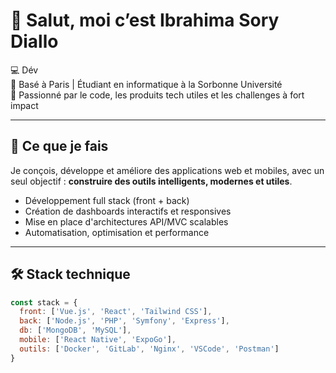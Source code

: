 # 👋 Salut, moi c’est Ibrahima Sory Diallo

💻 Dév  
📍 Basé à Paris | Étudiant en informatique à la Sorbonne Université  
🚀 Passionné par le code, les produits tech utiles et les challenges à fort impact

---

## 🧠 Ce que je fais

Je conçois, développe et améliore des applications web et mobiles, avec un seul objectif : **construire des outils intelligents, modernes et utiles**.

- Développement full stack (front + back)
- Création de dashboards interactifs et responsives
- Mise en place d'architectures API/MVC scalables
- Automatisation, optimisation et performance

---

## 🛠️ Stack technique

```js
const stack = {
  front: ['Vue.js', 'React', 'Tailwind CSS'],
  back: ['Node.js', 'PHP', 'Symfony', 'Express'],
  db: ['MongoDB', 'MySQL'],
  mobile: ['React Native', 'ExpoGo'],
  outils: ['Docker', 'GitLab', 'Nginx', 'VSCode', 'Postman']
}
